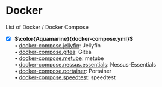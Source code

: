 # Docker
List of Docker / Docker Compose
- [x] **$\color{Aquamarine}{docker-compose.yml}$** <br>
• [docker-compose.jellyfin](https://github.com/uid887/Docker/blob/main/docker-compose.jellyfin.yml): Jellyfin <br>
• [docker-compose.gitea](https://github.com/uid887/Docker/blob/main/docker-compose.gitea.yml): Gitea <br>
• [docker-compose.metube](https://github.com/uid887/Docker/blob/main/docker-compose.metube.yml): metube <br>
• [docker-compose.nessus.essentials](https://github.com/uid887/Docker/blob/main/docker-compose.nessus.essentials.yml): Nessus-Essentials <br>
• [docker-compose.portainer](https://github.com/uid887/Docker/blob/main/docker-compose.portainer.yml): Portainer <br>
• [docker-compose.speedtest](https://github.com/uid887/Docker/blob/main/docker-compose.speedtest.yml): speedtest <br>
